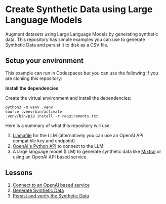# Create Synthetic Data using Large Language Models

Augment datasets using Large Language Models by generating synthetic data. This repository has simple examples you can use to generate Synthetic Data and persist it to disk as a CSV file.

## Setup your environment

This example can run in Codespaces but you can use the following if you are
cloniing this repository:

**Install the dependencies**

Create the virtual environment and install the dependencies:

```
python3 -m venv .venv
source .venv/bin/activate
.venv/bin/pip install -r requirements.txt
```

Here is a summary of what this repository will use:

1. [Llamafile](https://github.com/Mozilla-Ocho/llamafile) for the LLM (alternatively you can use an OpenAI API compatible key and endpoint)
1. [OpenAI's Python API](https://pypi.org/project/openai/) to connect to the LLM 
1. A large language model (LLM) to generate synthetic data like [Mixtral](https://huggingface.co/jartine/Mixtral-8x7B-Instruct-v0.1-llamafile/resolve/main/mixtral-8x7b-instruct-v0.1.Q5_K_M.llamafile?download=true) or using an OpenAI API based service. 

## Lessons

1. [Connect to an OpenAI based service](./examples/1-openai-api/example.ipynb)
1. [Generate Synthetic Data](./examples/2-generate-data/example.ipynb)
1. [Persist and verify the Synthetic Data](./examples/3-persist-and-verify/example.ipynb)
